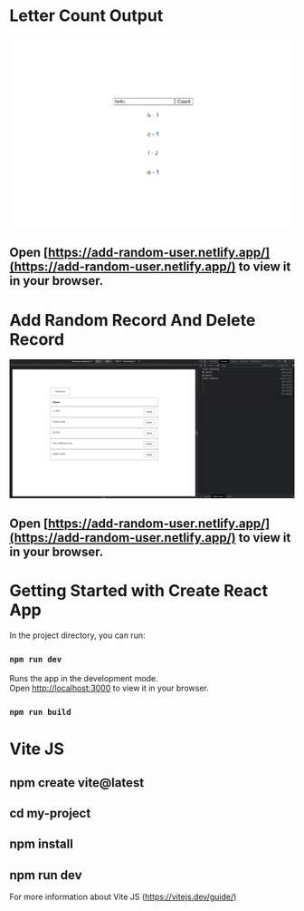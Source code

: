  # Letter Count Output
 
 ![alt text](./LetterCount.png)

  ## Open [https://add-random-user.netlify.app/](https://add-random-user.netlify.app/) to view it in your browser.

  # Add Random Record And Delete Record
 
 ![alt text](./Crud.png)

 ## Open [https://add-random-user.netlify.app/](https://add-random-user.netlify.app/) to view it in your browser.
 

 # Getting Started with Create React App

In the project directory, you can run:

### `npm run dev`

Runs the app in the development mode.\
Open [http://localhost:3000](http://localhost:3000) to view it in your browser.

### `npm run build`

# Vite JS

## npm create vite@latest
## cd my-project
## npm install
## npm run dev

For more information about Vite JS
 (https://vitejs.dev/guide/)